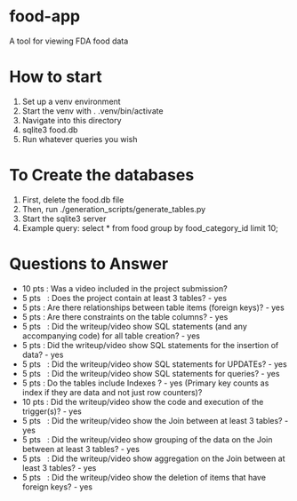 # food-app
A tool for viewing FDA food data

# How to start
1. Set up a venv environment
2. Start the venv with . .venv/bin/activate
3. Navigate into this directory
4. sqlite3 food.db
5. Run whatever queries you wish

# To Create the databases
1. First, delete the food.db file
2. Then, run ./generation_scripts/generate_tables.py
3. Start the sqlite3 server
4. Example query: select * from food group by food_category_id limit 10;

# Questions to Answer
- 10 pts  : Was a video included in the project submission?
- 5 pts   : Does the project contain at least 3 tables? - yes
- 5 pts   : Are there relationships between table items (foreign keys)? - yes
- 5 pts   : Are there constraints on the table columns? - yes
- 5 pts   : Did the writeup/video show SQL statements (and any accompanying code) for all table creation? - yes
- 5 pts   : Did the writeup/video show SQL statements for the insertion of data? - yes
- 5 pts   : Did the writeup/video show SQL statements for UPDATEs? - yes
- 5 pts   : Did the writeup/video show SQL statements for queries? - yes
- 5 pts   : Do the tables include Indexes ?  - yes
          (Primary key counts as index if they are data and not just row counters)?
- 10 pts  : Did the writeup/video show the code and execution of the trigger(s)? - yes
- 5 pts   : Did the writeup/video show the Join between at least 3 tables? - yes
- 5 pts   : Did the writeup/video show grouping of the data on the Join between at least 3 tables? - yes
- 5 pts   : Did the writeup/video show aggregation on the Join between at least 3 tables? - yes
- 5 pts   : Did the writeup/video show the deletion of items that have foreign keys? - yes